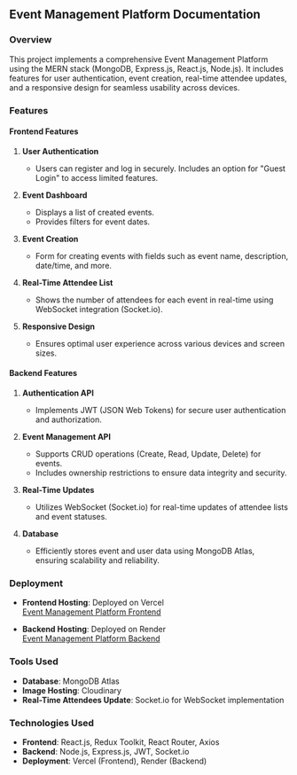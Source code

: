## Event Management Platform Documentation

### Overview
This project implements a comprehensive Event Management Platform using the MERN stack (MongoDB, Express.js, React.js, Node.js). It includes features for user authentication, event creation, real-time attendee updates, and a responsive design for seamless usability across devices.

### Features

#### Frontend Features

1. **User Authentication**  
   - Users can register and log in securely. Includes an option for "Guest Login" to access limited features.

2. **Event Dashboard**  
   - Displays a list of created events.  
   - Provides filters for event dates.

3. **Event Creation**  
   - Form for creating events with fields such as event name, description, date/time, and more.

4. **Real-Time Attendee List**  
   - Shows the number of attendees for each event in real-time using WebSocket integration (Socket.io).

5. **Responsive Design**  
   - Ensures optimal user experience across various devices and screen sizes.

#### Backend Features

1. **Authentication API**  
   - Implements JWT (JSON Web Tokens) for secure user authentication and authorization.

2. **Event Management API**  
   - Supports CRUD operations (Create, Read, Update, Delete) for events.  
   - Includes ownership restrictions to ensure data integrity and security.

3. **Real-Time Updates**  
   - Utilizes WebSocket (Socket.io) for real-time updates of attendee lists and event statuses.

4. **Database**  
   - Efficiently stores event and user data using MongoDB Atlas, ensuring scalability and reliability.

### Deployment

- **Frontend Hosting**: Deployed on Vercel  
  [Event Management Platform Frontend](https://event-management-platform-sigma.vercel.app/)

- **Backend Hosting**: Deployed on Render  
  [Event Management Platform Backend](https://event-management-platform-at8y.onrender.com/)

### Tools Used

- **Database**: MongoDB Atlas  
- **Image Hosting**: Cloudinary  
- **Real-Time Attendees Update**: Socket.io for WebSocket implementation

### Technologies Used

- **Frontend**: React.js, Redux Toolkit, React Router, Axios  
- **Backend**: Node.js, Express.js, JWT, Socket.io  
- **Deployment**: Vercel (Frontend), Render (Backend)

